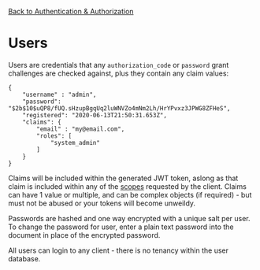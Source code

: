 [Back to Authentication & Authorization](/documentation/auth)

# Users

Users are credentials that any `authorization_code` or `password` grant challenges are checked against, plus they contain any claim values:

```
{
	"username" : "admin",
    "password": "$2b$10$uQP8/fUQ.sHzupBgqUq2luWNVZo4mNm2Lh/HrYPvxz3JPWG8ZFHeS",
    "registered": "2020-06-13T21:50:31.653Z",
    "claims": {
    	"email" : "my@email.com",
        "roles": [
            "system_admin"
        ]
    }
}
```

Claims will be included within the generated JWT token, aslong as that claim is included within any of the [scopes](/documentation/auth/scopes) requested by the client. Claims can have 1 value or multiple, and can be complex objects (if required) - but must not be abused or your tokens will become unweildy.

Passwords are hashed and one way encrypted with a unique salt per user. To change the password for user, enter a plain text password into the document in place of the encrypted password.

All users can login to any client - there is no tenancy within the user database.